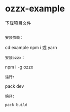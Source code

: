 # ozzx-example

下载项目文件
```

安装依赖：
```
cd example
npm i 或 yarn
```
安装ozzx：
```
npm i -g ozzx
```
运行:
```
pack dev
```
编译:

pack build
